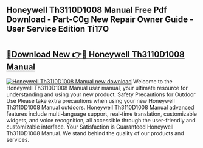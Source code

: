 ## Honeywell Th3110D1008 Manual Free Pdf Download - Part-C0g New Repair Owner Guide - User Service Edition Ti17O

# <h2><a href="http://bc36424.oget.top/?id=Honeywell+Th3110D1008+Manual">🔗Download New 👉🔴 Honeywell Th3110D1008 Manual</a></h2>

[![Honeywell Th3110D1008 Manual new download](https://i.imgur.com/5g1atiW.png)](http://bc36424.oget.top/?id=Honeywell+Th3110D1008+Manual)
Welcome to the Honeywell Th3110D1008 Manual user manual, your ultimate resource for understanding and using your new product. Safety Precautions for Outdoor Use Please take extra precautions when using your new Honeywell Th3110D1008 Manual outdoors. Honeywell Th3110D1008 Manual advanced features include multi-language support, real-time translation, customizable widgets, and voice recognition, all accessible through the user-friendly and customizable interface. Your Satisfaction is Guaranteed Honeywell Th3110D1008 Manual. We stand behind the quality of our products and services.
